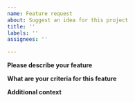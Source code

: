 ```yaml
---
name: Feature request
about: Suggest an idea for this project
title: ''
labels: ''
assignees: ''

---
```


**Please describe your feature**
<!-- Example: As a user I want to [...] -->

**What are your criteria for this feature**
<!-- Example: It should be shown on [...] -->

**Additional context**
<!-- Add any other context or screenshots about the feature request here. -->
